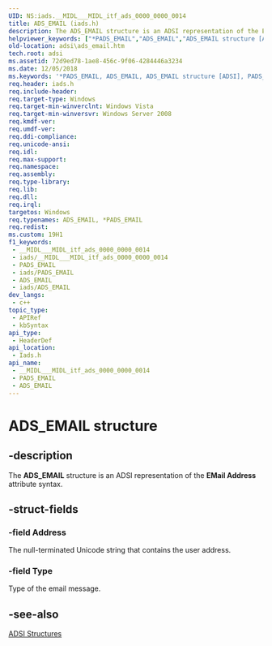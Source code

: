 ```yaml
---
UID: NS:iads.__MIDL___MIDL_itf_ads_0000_0000_0014
title: ADS_EMAIL (iads.h)
description: The ADS_EMAIL structure is an ADSI representation of the EMail Address attribute syntax.
helpviewer_keywords: ["*PADS_EMAIL","ADS_EMAIL","ADS_EMAIL structure [ADSI]","PADS_EMAIL","PADS_EMAIL structure pointer [ADSI]","_ds_ads_email","adsi.ads__email","adsi.ads_email","iads/ADS_EMAIL","iads/PADS_EMAIL"]
old-location: adsi\ads_email.htm
tech.root: adsi
ms.assetid: 72d9ed78-1ae8-456c-9f06-4284446a3234
ms.date: 12/05/2018
ms.keywords: '*PADS_EMAIL, ADS_EMAIL, ADS_EMAIL structure [ADSI], PADS_EMAIL, PADS_EMAIL structure pointer [ADSI], _ds_ads_email, adsi.ads__email, adsi.ads_email, iads/ADS_EMAIL, iads/PADS_EMAIL'
req.header: iads.h
req.include-header: 
req.target-type: Windows
req.target-min-winverclnt: Windows Vista
req.target-min-winversvr: Windows Server 2008
req.kmdf-ver: 
req.umdf-ver: 
req.ddi-compliance: 
req.unicode-ansi: 
req.idl: 
req.max-support: 
req.namespace: 
req.assembly: 
req.type-library: 
req.lib: 
req.dll: 
req.irql: 
targetos: Windows
req.typenames: ADS_EMAIL, *PADS_EMAIL
req.redist: 
ms.custom: 19H1
f1_keywords:
 - __MIDL___MIDL_itf_ads_0000_0000_0014
 - iads/__MIDL___MIDL_itf_ads_0000_0000_0014
 - PADS_EMAIL
 - iads/PADS_EMAIL
 - ADS_EMAIL
 - iads/ADS_EMAIL
dev_langs:
 - c++
topic_type:
 - APIRef
 - kbSyntax
api_type:
 - HeaderDef
api_location:
 - Iads.h
api_name:
 - __MIDL___MIDL_itf_ads_0000_0000_0014
 - PADS_EMAIL
 - ADS_EMAIL
---
```


# ADS_EMAIL structure


## -description

The <b>ADS_EMAIL</b> structure is an ADSI representation of the <b>EMail Address</b> attribute syntax.

## -struct-fields

### -field Address

The null-terminated Unicode string that contains the user address.

### -field Type

Type of the email message.

## -see-also

<a href="/windows/desktop/ADSI/adsi-structures">ADSI Structures</a>

